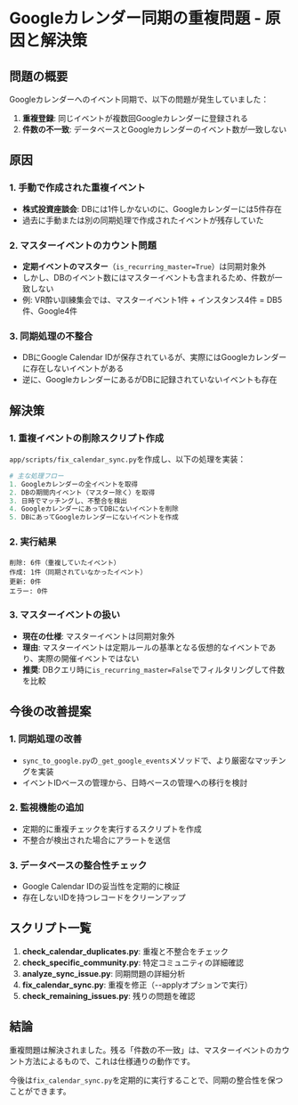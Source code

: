 # Googleカレンダー同期の重複問題 - 原因と解決策

## 問題の概要

Googleカレンダーへのイベント同期で、以下の問題が発生していました：

1. **重複登録**: 同じイベントが複数回Googleカレンダーに登録される
2. **件数の不一致**: データベースとGoogleカレンダーのイベント数が一致しない

## 原因

### 1. 手動で作成された重複イベント
- **株式投資座談会**: DBには1件しかないのに、Googleカレンダーには5件存在
- 過去に手動または別の同期処理で作成されたイベントが残存していた

### 2. マスターイベントのカウント問題
- **定期イベントのマスター**（`is_recurring_master=True`）は同期対象外
- しかし、DBのイベント数にはマスターイベントも含まれるため、件数が一致しない
- 例: VR酔い訓練集会では、マスターイベント1件 + インスタンス4件 = DB5件、Google4件

### 3. 同期処理の不整合
- DBにGoogle Calendar IDが保存されているが、実際にはGoogleカレンダーに存在しないイベントがある
- 逆に、GoogleカレンダーにあるがDBに記録されていないイベントも存在

## 解決策

### 1. 重複イベントの削除スクリプト作成
`app/scripts/fix_calendar_sync.py`を作成し、以下の処理を実装：

```python
# 主な処理フロー
1. Googleカレンダーの全イベントを取得
2. DBの期間内イベント（マスター除く）を取得
3. 日時でマッチングし、不整合を検出
4. GoogleカレンダーにあってDBにないイベントを削除
5. DBにあってGoogleカレンダーにないイベントを作成
```

### 2. 実行結果
```
削除: 6件（重複していたイベント）
作成: 1件（同期されていなかったイベント）
更新: 0件
エラー: 0件
```

### 3. マスターイベントの扱い
- **現在の仕様**: マスターイベントは同期対象外
- **理由**: マスターイベントは定期ルールの基準となる仮想的なイベントであり、実際の開催イベントではない
- **推奨**: DBクエリ時に`is_recurring_master=False`でフィルタリングして件数を比較

## 今後の改善提案

### 1. 同期処理の改善
- `sync_to_google.py`の`_get_google_events`メソッドで、より厳密なマッチングを実装
- イベントIDベースの管理から、日時ベースの管理への移行を検討

### 2. 監視機能の追加
- 定期的に重複チェックを実行するスクリプトを作成
- 不整合が検出された場合にアラートを送信

### 3. データベースの整合性チェック
- Google Calendar IDの妥当性を定期的に検証
- 存在しないIDを持つレコードをクリーンアップ

## スクリプト一覧

1. **check_calendar_duplicates.py**: 重複と不整合をチェック
2. **check_specific_community.py**: 特定コミュニティの詳細確認
3. **analyze_sync_issue.py**: 同期問題の詳細分析
4. **fix_calendar_sync.py**: 重複を修正（--applyオプションで実行）
5. **check_remaining_issues.py**: 残りの問題を確認

## 結論

重複問題は解決されました。残る「件数の不一致」は、マスターイベントのカウント方法によるもので、これは仕様通りの動作です。

今後は`fix_calendar_sync.py`を定期的に実行することで、同期の整合性を保つことができます。